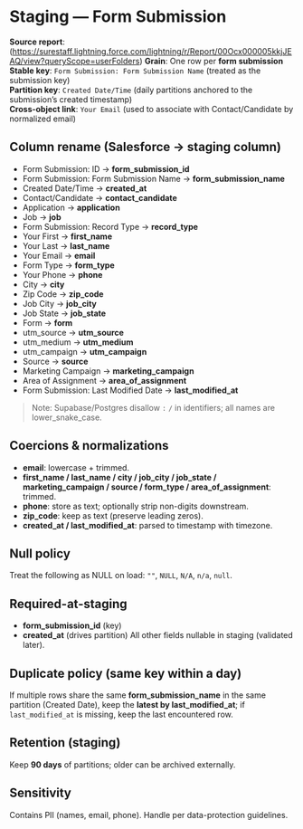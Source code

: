 # Staging — Form Submission

**Source report**: (https://surestaff.lightning.force.com/lightning/r/Report/00Ocx000005kkjJEAQ/view?queryScope=userFolders)
**Grain**: One row per **form submission**  
**Stable key**: `Form Submission: Form Submission Name` (treated as the submission key)  
**Partition key**: `Created Date/Time` (daily partitions anchored to the submission’s created timestamp)  
**Cross-object link**: `Your Email` (used to associate with Contact/Candidate by normalized email)

## Column rename (Salesforce → staging column)
- Form Submission: ID -> **form_submission_id**
- Form Submission: Form Submission Name → **form_submission_name**
- Created Date/Time → **created_at**
- Contact/Candidate → **contact_candidate**
- Application → **application**
- Job → **job**
- Form Submission: Record Type → **record_type**
- Your First → **first_name**
- Your Last → **last_name**
- Your Email → **email**
- Form Type → **form_type**
- Your Phone → **phone**
- City → **city**
- Zip Code → **zip_code**
- Job City → **job_city**
- Job State → **job_state**
- Form → **form**
- utm_source → **utm_source**
- utm_medium → **utm_medium**
- utm_campaign → **utm_campaign**
- Source → **source**
- Marketing Campaign → **marketing_campaign**
- Area of Assignment → **area_of_assignment**
- Form Submission: Last Modified Date → **last_modified_at**

> Note: Supabase/Postgres disallow `:` `/` in identifiers; all names are lower_snake_case.

## Coercions & normalizations
- **email**: lowercase + trimmed.
- **first_name / last_name / city / job_city / job_state / marketing_campaign / source / form_type / area_of_assignment**: trimmed.
- **phone**: store as text; optionally strip non-digits downstream.
- **zip_code**: keep as text (preserve leading zeros).
- **created_at / last_modified_at**: parsed to timestamp with timezone.

## Null policy
Treat the following as NULL on load: `""`, `NULL`, `N/A`, `n/a`, `null`.

## Required-at-staging
- **form_submission_id** (key)
- **created_at** (drives partition)
All other fields nullable in staging (validated later).

## Duplicate policy (same key within a day)
If multiple rows share the same **form_submission_name** in the same partition (Created Date), keep the **latest by last_modified_at**; if `last_modified_at` is missing, keep the last encountered row.

## Retention (staging)
Keep **90 days** of partitions; older can be archived externally.

## Sensitivity
Contains PII (names, email, phone). Handle per data-protection guidelines.

